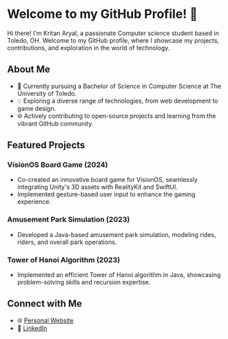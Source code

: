 

# Welcome to my GitHub Profile! 👋

Hi there! I'm Kritan Aryal, a passionate Computer science student based in Toledo, OH. Welcome to my GitHub profile, where I showcase my projects, contributions, and exploration in the world of technology.

## About Me

- 🚀 Currently pursuing a Bachelor of Science in Computer Science at The University of Toledo.
- 💡 Exploring a diverse range of technologies, from web development to game design.
- 🌐 Actively contributing to open-source projects and learning from the vibrant GitHub community.

## Featured Projects

### VisionOS Board Game (2024)
- Co-created an innovative board game for VisionOS, seamlessly integrating Unity's 3D assets with RealityKit and SwiftUI.
- Implemented gesture-based user input to enhance the gaming experience.

### Amusement Park Simulation (2023)
- Developed a Java-based amusement park simulation, modeling rides, riders, and overall park operations.

### Tower of Hanoi Algorithm (2023)
- Implemented an efficient Tower of Hanoi algorithm in Java, showcasing problem-solving skills and recursion expertise.

## Connect with Me

- 🌐 [Personal Website](karyal10.github.io)
- 💼 [LinkedIn](https://www.linkedin.com/in/kritan-aryal-45ab55234/)

